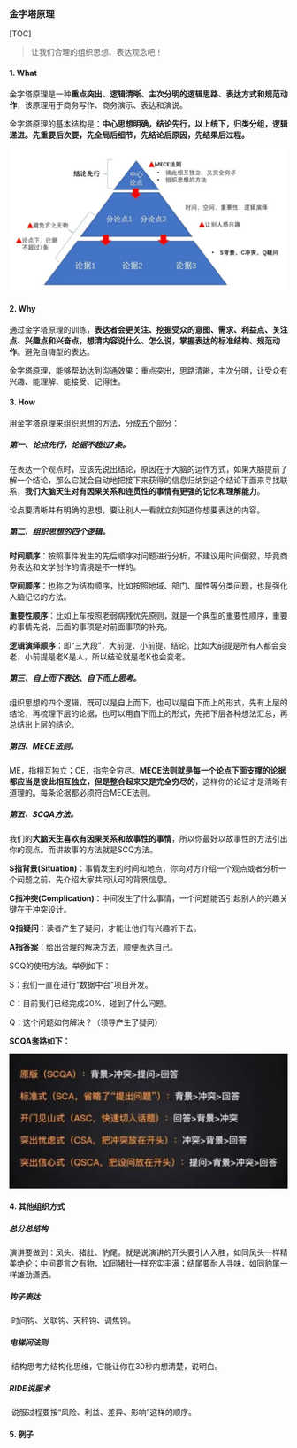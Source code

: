 ### 金字塔原理

[TOC]

> 让我们合理的组织思想、表达观念吧！

#### 1. What

​	金字塔原理是一种**重点突出、逻辑清晰、主次分明的逻辑思路、表达方式和规范动作**，该原理用于商务写作、商务演示、表达和演说。

​	金字塔原理的基本结构是：**中心思想明确，结论先行，以上统下，归类分组，逻辑递进。先重要后次要，先全局后细节，先结论后原因，先结果后过程。**

![pp](images/work_pp.jpeg)

#### 2. Why

​	通过金字塔原理的训练，**表达者会更关注、挖掘受众的意图、需求、利益点、关注点、兴趣点和兴奋点，想清内容说什么、怎么说，掌握表达的标准结构、规范动作**。避免自嗨型的表达。

​	金字塔原理，能够帮助达到沟通效果：重点突出，思路清晰，主次分明，让受众有兴趣、能理解、能接受、记得住。

#### 3. How

用金字塔原理来组织思想的方法，分成五个部分：

##### **第一、论点先行，论据不超过7条。**

​	在表达一个观点时，应该先说出结论，原因在于大脑的运作方式，如果大脑提前了解一个结论，那么它就会自动地把接下来获得的信息归纳到这个结论下面来寻找联系，**我们大脑天生对有因果关系和连贯性的事情有更强的记忆和理解能力**。

​	论点要清晰并有明确的思想，要让别人一看就立刻知道你想要表达的内容。

##### **第二、组织思想的四个逻辑。**

​	**时间顺序**：按照事件发生的先后顺序对问题进行分析，不建议用时间倒叙，毕竟商务表达和文学创作的情境是不一样的。

​	**空间顺序**：也称之为结构顺序，比如按照地域、部门、属性等分类问题，也是强化人脑记忆的方法。

​	**重要性顺序**：比如上车按照老弱病残优先原则，就是一个典型的重要性顺序，重要的事情先说，后面的事项是对前面事项的补充。

​	**逻辑演绎顺序**：即“三大段”，大前提、小前提、结论。比如大前提是所有人都会变老，小前提是老K是人，所以结论就是老K也会变老。

##### **第三、自上而下表达、自下而上思考。**

​	组织思想的四个逻辑，既可以是自上而下，也可以是自下而上的形式，先有上层的结论，再梳理下层的论据，也可以用自下而上的形式，先把下层各种想法汇总，再总结出上层的结论。

##### **第四、MECE法则。**

​	ME，指相互独立；CE，指完全穷尽。**MECE法则就是每一个论点下面支撑的论据都应当是彼此相互独立，但是整合起来又是完全穷尽的**，这样你的论证才是清晰有道理的。每条论据都必须符合MECE法则。

##### **第五、SCQA方法。**

我们的**大脑天生喜欢有因果关系和故事性的事情**，所以你最好以故事性的方法引出你的观点。而讲故事的方法就是SCQ方法。

**S指背景(Situation)**：事情发生的时间和地点，你向对方介绍一个观点或者分析一个问题之前，先介绍大家共同认可的背景信息。

**C指冲突(Complication)**：中间发生了什么事情，一个问题能否引起别人的兴趣关键在于冲突设计。

**Q指疑问**：读者产生了疑问，才能让他们有兴趣听下去。

**A指答案**：给出合理的解决方法，顺便表达自己。



SCQ的使用方法，举例如下：

S：我们一直在进行“数据中台”项目开发。

C：目前我们已经完成20%，碰到了什么问题。

Q：这个问题如何解决？（领导产生了疑问）

**SCQA套路如下：**

![scqa](images/work_pp_scqa.png)



#### 4. 其他组织方式

##### 总分总结构

​	演讲要做到：凤头、猪肚、豹尾。就是说演讲的开头要引人入胜，如同凤头一样精美绝伦；中间要言之有物，如同猪肚一样充实丰满；结尾要耐人寻味，如同豹尾一样雄劲潇洒。

##### 钩子表达

​	时间钩、关联钩、天秤钩、调焦钩。

##### 电梯间法则

​	结构思考力结构化思维，它能让你在30秒内想清楚，说明白。

##### RIDE说服术

​	说服过程要按“风险、利益、差异、影响”这样的顺序。



#### 5. 例子

